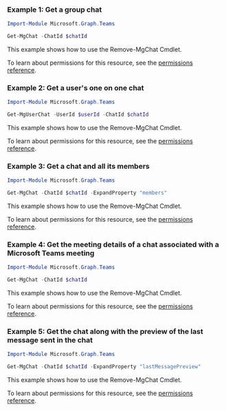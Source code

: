 ### Example 1: Get a group chat

```powershellImport-Module Microsoft.Graph.Teams

Get-MgChat -ChatId $chatId
```
This example shows how to use the Remove-MgChat Cmdlet.
To learn about permissions for this resource, see the [permissions reference](/graph/permissions-reference).

### Example 2: Get a user's one on one chat

```powershellImport-Module Microsoft.Graph.Teams

Get-MgUserChat -UserId $userId -ChatId $chatId
```
This example shows how to use the Remove-MgChat Cmdlet.
To learn about permissions for this resource, see the [permissions reference](/graph/permissions-reference).

### Example 3: Get a chat and all its members

```powershellImport-Module Microsoft.Graph.Teams

Get-MgChat -ChatId $chatId -ExpandProperty "members"
```
This example shows how to use the Remove-MgChat Cmdlet.
To learn about permissions for this resource, see the [permissions reference](/graph/permissions-reference).

### Example 4: Get the meeting details of a chat associated with a Microsoft Teams meeting

```powershellImport-Module Microsoft.Graph.Teams

Get-MgChat -ChatId $chatId
```
This example shows how to use the Remove-MgChat Cmdlet.
To learn about permissions for this resource, see the [permissions reference](/graph/permissions-reference).

### Example 5: Get the chat along with the preview of the last message sent in the chat

```powershellImport-Module Microsoft.Graph.Teams

Get-MgChat -ChatId $chatId -ExpandProperty "lastMessagePreview"
```
This example shows how to use the Remove-MgChat Cmdlet.
To learn about permissions for this resource, see the [permissions reference](/graph/permissions-reference).

